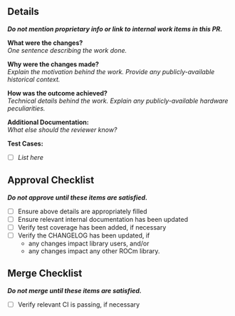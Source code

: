 ## Details
___Do not mention proprietary info or link to internal work items in this PR.___

**What were the changes?**  
_One sentence describing the work done._

**Why were the changes made?**  
_Explain the motivation behind the work. Provide any publicly-available historical context._

**How was the outcome achieved?**  
_Technical details behind the work. Explain any publicly-available hardware peculiarities._

**Additional Documentation:**  
_What else should the reviewer know?_

**Test Cases:**
- [ ] _List here_

## Approval Checklist
___Do not approve until these items are satisfied.___
- [ ] Ensure above details are appropriately filled
- [ ] Ensure relevant internal documentation has been updated
- [ ] Verify test coverage has been added, if necessary
- [ ] Verify the CHANGELOG has been updated, if
  - any changes impact library users, and/or
  - any changes impact any other ROCm library.

## Merge Checklist
___Do not merge until these items are satisfied.___
- [ ] Verify relevant CI is passing, if necessary
